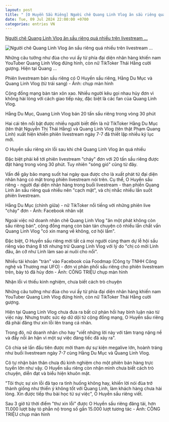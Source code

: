 ```yaml
---
layout: post
title: " [O Huyền Sầu Riêng] Người chê Quang Linh Vlog ăn sầu riêng quá nhiều trên livestream ..."
date: Tue, 09 Jul 2024 22:00:00 +0700
categories: entries VN
---
```

[Người chê Quang Linh Vlog ăn sầu riêng quá nhiều trên livestream ...](https://tuoitre.vn/nguoi-che-quang-linh-vlog-an-sau-rieng-qua-nhieu-tren-livestream-ban-hang-len-bai-xin-loi-20240709154728646.htm)

![Người chê Quang Linh Vlog ăn sầu riêng quá nhiều trên livestream ...](https://cdn1.tuoitre.vn/zoom/600_315/471584752817336320/2024/7/9/live-ban-sau-rieng5-17205140796601759141643-497-0-1086-1125-crop-172051478866924274154.jpg)

Những câu tưởng như đùa cho vui ấy từ phía đại diện nhãn hàng khiến nam YouTuber Quang Linh Vlog đứng hình, còn nữ TikToker Thái Hằng cười gượng. Hiện tại Quang ...

Phiên livestream bán sầu riêng có O Huyền sầu riêng, Hằng Du Mục và Quang Linh Vlog (từ trái sang) - Ảnh: chụp màn hình

Cộng đồng mạng bàn tán xôn xao. Nhiều người kêu gọi nhau hủy đơn vì không hài lòng với cách giao tiếp này, đặc biệt là các fan của Quang Linh Vlog.

Hằng Du Mục, Quang Linh Vlog bán 20 tấn sầu riêng trong vòng 30 phút

Hai cái tên nổi bật được nhiều người biết đến là nữ TikToker Hằng Du Mục (tên thật Nguyễn Thị Thái Hằng) và Quang Linh Vlog (tên thật Phạm Quang Linh) xuất hiện khiến phiên livestream ngày 7-7 đã thiết lập nhiều kỷ lục mới.

O Huyền sầu riêng xin lỗi sau khi chê Quang Linh Vlog ăn quá nhiều

Đặc biệt phải kể tới phiên livestream "cháy" đơn với 20 tấn sầu riêng được đặt hàng trong vòng 30 phút. Tuy nhiên "sóng gió" cũng từ đây.

Vấn đề gây bão mạng suốt hai ngày qua được cho là xuất phát từ đại diện nhãn hàng có mặt trong phiên livestream nói trên. Cụ thể, O Huyền sầu riêng - người đại diện nhãn hàng trong buổi livestream - than phiền Quang Linh ăn sầu riêng quá nhiều nên "cạch mặt", và chị nhắc nhiều lần suốt phiên livestream.

Hằng Du Mục (chính giữa) - nữ TikToker nổi tiếng với những phiên live "cháy" đơn - Ảnh: Facebook nhân vật

Ngoài việc nữ doanh nhân chê Quang Linh Vlog "ăn một phát không còn sầu riêng bán", cộng đồng mạng còn bàn tán chuyện cô nhiều lần chất vấn Quang Linh Vlog "có xin mang về không, cơ hội lắm".

Đặc biệt, O Huyền sầu riêng mời tất cả mọi người cùng tham dự lễ hội sầu riêng vào tháng 8 tới nhưng trừ Quang Linh Vlog với lý do "chị có mời Linh đâu, ăn cỡ như Linh làm sao ai nuôi cho nổi".

Nhiều tài khoản "tràn" vào Facebook của Foodmap (Công ty TNHH Công nghệ và Thương mại UFO) - đơn vị phân phối sầu riêng cho phiên livestream trên, bày tỏ đã hủy đơn - Ảnh: CÔNG TRIỆU chụp màn hình

Nhận lỗi vì thiếu kinh nghiệm, chưa biết cách trò chuyện

Những câu tưởng như đùa cho vui ấy từ phía đại diện nhãn hàng khiến nam YouTuber Quang Linh Vlog đứng hình, còn nữ TikToker Thái Hằng cười gượng.

Hiện tại Quang Linh Vlog chưa đưa ra bất cứ phản hồi hay bình luận nào từ việc này. Nhưng trước sức ép dữ dội từ cộng đồng mạng, O Huyền sầu riêng đã phải đăng thư xin lỗi lên trang cá nhân.

Trong đó, nữ doanh nhân cho hay "viết những lời này với tâm trạng nặng nề và đầy nỗi ân hận vì một sự việc đáng tiếc đã xảy ra".

Cô chia sẻ lần đầu tiên được mời tham dự sự kiện megalive lớn, hoành tráng như buổi livestream ngày 7-7 cùng Hằng Du Mục và Quang Linh Vlog.

Cô tự nhận bản thân chưa đủ kinh nghiệm cho một phiên bán hàng trực tuyến lớn như vậy. O Huyền sầu riêng còn nhận mình chưa biết cách trò chuyện, diễn đạt và biểu hiện khuôn mặt.

"Tôi thực sự xin lỗi đã tạo ra tình huống không hay, khiến lời nói đùa trở thành giống như thiển ý không tốt với Quang Linh, làm khách hàng chưa hài lòng. Xin được tiếp thu bài học từ sự việc", O Huyền sầu riêng viết.

Sau 3 giờ từ thời điểm "thư xin lỗi" được O Huyền sầu riêng đăng tải, hơn 11.000 lượt bày tỏ phẫn nộ trong số gần 15.000 lượt tương tác - Ảnh: CÔNG TRIỆU chụp màn hình

